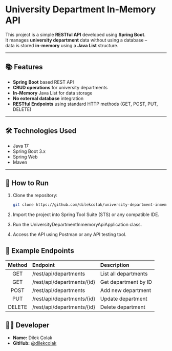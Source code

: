 # University Department In-Memory API

This project is a simple **RESTful API** developed using **Spring Boot**.  
It manages **university department** data without using a database –  
data is stored **in-memory** using a **Java List** structure.

---

## 📚 Features
- **Spring Boot** based REST API
- **CRUD operations** for university departments
- **In-Memory** Java List for data storage
- **No external database** integration
- **RESTful Endpoints** using standard HTTP methods (GET, POST, PUT, DELETE)

---

## 🛠️ Technologies Used
- Java 17
- Spring Boot 3.x
- Spring Web
- Maven

---

## 🚀 How to Run

1. Clone the repository:
   ```bash
   git clone https://github.com/dilekcolak/university-department-inmemory-api.git
   
2. Import the project into Spring Tool Suite (STS) or any compatible IDE.

3. Run the UniversityDepartmentInmemoryApiApplication class.

4. Access the API using Postman or any API testing tool.

## 📌 Example Endpoints

| Method | Endpoint | Description |
|:------:|:---------|:------------|
| GET | /rest/api/departments | List all departments |
| GET | /rest/api/departments/{id} | Get department by ID |
| POST | /rest/api/departments | Add new department |
| PUT | /rest/api/departments/{id} | Update department |
| DELETE | /rest/api/departments/{id} | Delete department |


## 👩‍💻 Developer

- **Name:** Dilek Çolak
- **GitHub:** [@dilekcolak](https://github.com/dilekcolak)
